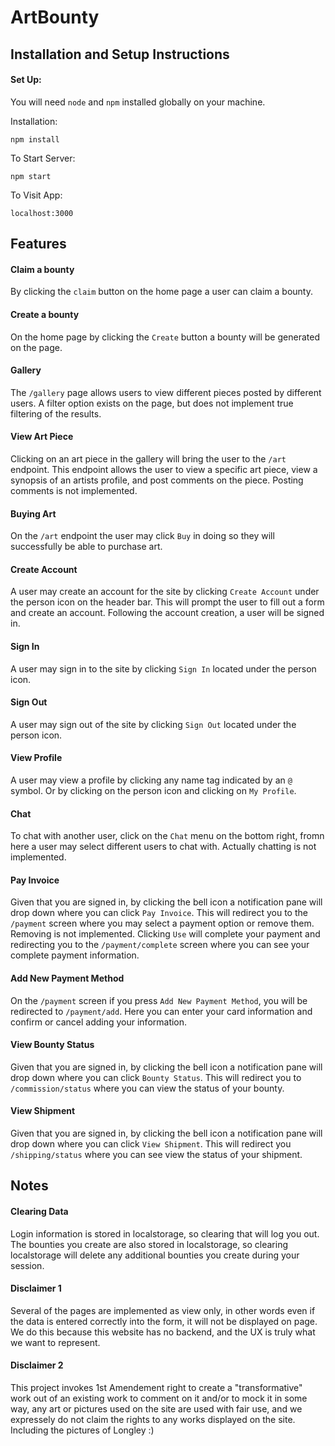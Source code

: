 # ArtBounty

## Installation and Setup Instructions

#### Set Up:  

You will need `node` and `npm` installed globally on your machine.  

Installation:

`npm install`  

To Start Server:

`npm start`  

To Visit App:

`localhost:3000`

## Features

#### Claim a bounty
By clicking the `claim` button on the home page a user can claim a bounty.

#### Create a bounty
On the home page by clicking the `Create` button a bounty will be generated on the page.

#### Gallery
The `/gallery` page allows users to view different pieces posted by different users.
A filter option exists on the page, but does not implement true filtering of the results.

#### View Art Piece
Clicking on an art piece in the gallery will bring the user to the `/art` endpoint.
This endpoint allows the user to view a specific art piece, view a synopsis of an artists profile, and post comments on the piece. Posting comments is not implemented.

#### Buying Art
On the `/art` endpoint the user may click `Buy` in doing so they will successfully be able to purchase art.

#### Create Account
A user may create an account for the site by clicking `Create Account` under the person icon on the header bar. This will prompt the user to fill out a form and create an account. Following the account creation, a user will be signed in.

#### Sign In
A user may sign in to the site by clicking `Sign In` located under the person icon.

#### Sign Out
A user may sign out of the site by clicking `Sign Out` located under the person icon.

#### View Profile
A user may view a profile by clicking any name tag indicated by an `@` symbol. Or by clicking on the person icon and clicking on `My Profile`.

#### Chat
To chat with another user, click on the `Chat` menu on the bottom right, fromn here a user may select different users to chat with. Actually chatting is not implemented.

#### Pay Invoice
Given that you are signed in, by clicking the bell icon a notification pane will drop down where you can click `Pay Invoice`. This will redirect you to the `/payment` screen where you may select a payment option or remove them. Removing is not implemented. Clicking `Use` will complete your payment and redirecting you to the `/payment/complete` screen where you can see your complete payment information.

#### Add New Payment Method
On the `/payment` screen if you press `Add New Payment Method`, you will be redirected to `/payment/add`. Here you can enter your card information and confirm or cancel adding your information.

#### View Bounty Status
Given that you are signed in, by clicking the bell icon a notification pane will drop down where you can click `Bounty Status`. This will redirect you to `/commission/status` where you can view the status of your bounty.

#### View Shipment
Given that you are signed in, by clicking the bell icon a notification pane will drop down where you can click `View Shipment`. This will redirect you `/shipping/status` where you can see view the status of your shipment.

## Notes

#### Clearing Data
Login information is stored in localstorage, so clearing that will log you out. The bounties you create are also stored in localstorage, so clearing localstorage will delete any additional bounties you create during your session.

#### Disclaimer 1
Several of the pages are implemented as view only, in other words even if the data is entered correctly into the form, it will not be displayed on page. We do this because this website has no backend, and the UX is truly what we want to represent.

#### Disclaimer 2
This project invokes 1st Amendement right to create a "transformative" work out of an existing work to comment on it and/or to mock it in some way, any art or pictures used on the site are used with fair use, and we expressely do not claim the rights to any works displayed on the site. Including the pictures of Longley :)

